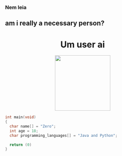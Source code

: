 ### Nem leia

## am i really a necessary person?

<div align="center">
  <h1> Um user ai</h1>
 
</div>

<div align="center">
  <a href="https://github.com/Sigma1990">
  <img height="180em" src="https://github-readme-stats.vercel.app/api?username=Sigma1990&show_icons=true&theme=tokyonight&include_all_commits=true&count_private=true"/>
  </div>
  
```c
int main(void)
{
  char name[] = "Zero";
  int age = 18;
  char programming_languages[] = "Java and Python";
  
  return (0)
}
```


 
